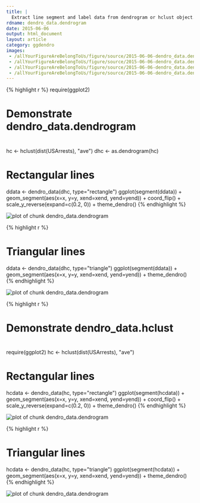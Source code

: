 ```yaml
---
title: |
  Extract line segment and label data from dendrogram or hclust object.
rdname: dendro_data.dendrogram
date: 2015-06-06
output: html_document
layout: article
category: ggdendro
images:
 - /allYourFigureAreBelongToUs/figure/source/2015-06-06-dendro_data.dendrogram/dendro_data.dendrogram-1.png
 - /allYourFigureAreBelongToUs/figure/source/2015-06-06-dendro_data.dendrogram/dendro_data.dendrogram-2.png
 - /allYourFigureAreBelongToUs/figure/source/2015-06-06-dendro_data.dendrogram/dendro_data.dendrogram-3.png
 - /allYourFigureAreBelongToUs/figure/source/2015-06-06-dendro_data.dendrogram/dendro_data.dendrogram-4.png
---
```





{% highlight r %}
require(ggplot2)
#
# Demonstrate dendro_data.dendrogram
#
hc <- hclust(dist(USArrests), "ave")
dhc <- as.dendrogram(hc)
# Rectangular lines
ddata <- dendro_data(dhc, type="rectangle")
ggplot(segment(ddata)) + geom_segment(aes(x=x, y=y, xend=xend, yend=yend)) +
		coord_flip() + scale_y_reverse(expand=c(0.2, 0)) + theme_dendro()
{% endhighlight %}

![plot of chunk dendro_data.dendrogram](/allYourFigureAreBelongToUs/figure/source/2015-06-06-dendro_data.dendrogram/dendro_data.dendrogram-1.png) 

{% highlight r %}
# Triangular lines
ddata <- dendro_data(dhc, type="triangle")
ggplot(segment(ddata)) + geom_segment(aes(x=x, y=y, xend=xend, yend=yend)) + theme_dendro()
{% endhighlight %}

![plot of chunk dendro_data.dendrogram](/allYourFigureAreBelongToUs/figure/source/2015-06-06-dendro_data.dendrogram/dendro_data.dendrogram-2.png) 

{% highlight r %}
#
# Demonstrate dendro_data.hclust
#
require(ggplot2)
hc <- hclust(dist(USArrests), "ave")
# Rectangular lines
hcdata <- dendro_data(hc, type="rectangle")
ggplot(segment(hcdata)) + geom_segment(aes(x=x, y=y, xend=xend, yend=yend)) +
   coord_flip() + scale_y_reverse(expand=c(0.2, 0)) + theme_dendro()
{% endhighlight %}

![plot of chunk dendro_data.dendrogram](/allYourFigureAreBelongToUs/figure/source/2015-06-06-dendro_data.dendrogram/dendro_data.dendrogram-3.png) 

{% highlight r %}
# Triangular lines
hcdata <- dendro_data(hc, type="triangle")
ggplot(segment(hcdata)) + geom_segment(aes(x=x, y=y, xend=xend, yend=yend)) +
  theme_dendro()
{% endhighlight %}

![plot of chunk dendro_data.dendrogram](/allYourFigureAreBelongToUs/figure/source/2015-06-06-dendro_data.dendrogram/dendro_data.dendrogram-4.png) 